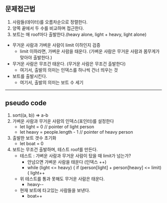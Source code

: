 ## 문제접근법
1. 사람들(데이터)를 오름차순으로 정렬한다.
2. 양쪽 끝에서 두 수를 비교하며 접근한다.
3. 보트는 매 roof마다 출발한다.(heavy alone, light + heavy, light alone)
  - 무거운 사람과 가벼운 사람이 limit 이하인지 검증
    - limit 이하라면, 가벼운 사람을 태운다. (가벼운 사람은 무거운 사람과 몸무게가 맞아야 출발한다.)
  - 무거운 사람은 무조건 태운다. (무거운 사람은 무조건 출발한다)
    - 여기서, 출발의 의미는 인덱스를 하나씩 건너 띄우는 것
  - 보트를 출발시킨다.
    - 여기서, 출발의 의미는 보트 수 세기
---
## pseudo code
1. sort((a, b)) => a-b
2. 가벼운 사람과 무거운 사람의 인덱스(포인터)를 설정한다
    - let light = 0  // pointer of light person
    - let heavy = people.length - 1  // pointer of heavy person
3. 출발한 보트 갯수 초기화
    - let boat = 0
5. 보트는 무조건 출발하며, 테스트 roof를 만든다.
    - 테스트 : 가벼운 사람과 무거운 사람이 탔을 때 limit가 넘는가?
      - 안넘으면 가벼운 사람을 태운다 (인덱스 ++)
      - while (light <= heavy) {
            if (person[light] + person[heavy] <= limit) {
                light++
    - 위 테스트를 통과 못해도 무거운 사람은 태운다.
      - heavy--
    - 현재 보트에 타고있는 사람들을 보낸다.
      - boat++
